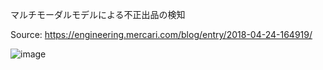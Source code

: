 マルチモーダルモデルによる不正出品の検知

Source: https://engineering.mercari.com/blog/entry/2018-04-24-164919/

![image](https://github.com/user-attachments/assets/8a6d600a-f2d7-48c6-b7a4-a722e491586d)


